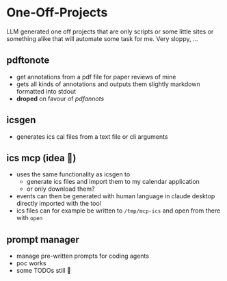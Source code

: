 # One-Off-Projects

LLM generated one off projects that are only scripts or some little sites or something alike that
will automate some task for me. Very sloppy, ...

## pdftonote

- get annotations from a pdf file for paper reviews of mine
- gets all kinds of annotations and outputs them slightly markdown formatted into stdout
- **droped** on favour of _pdfannots_

## icsgen

- generates ics cal files from a text file or cli arguments

## ics mcp (idea 🚧)

- uses the same functionality as icsgen to
  - generate ics files and import them to my calendar application
  - or only download them?
- events can then be generated with human language in claude desktop directly imported with the tool
- ics files can for example be written to `/tmp/mcp-ics` and open from there with `open`

## prompt manager

- manage pre-written prompts for coding agents
- poc works
- some TODOs still 🚧
